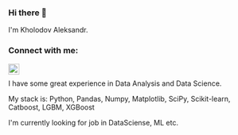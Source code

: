### Hi there 👋
I'm Kholodov Aleksandr.
### Connect with me:
[<img align="left" alt="Aleksander Kholodov | Telegram" width="22px" src="https://cdn.jsdelivr.net/npm/simple-icons@v3/icons/telegram.svg" />][telegram]

<br />


I have some great experience in Data Analysis and Data Science.

My stack is: Python, Pandas, Numpy, Matplotlib, SciPy, Scikit-learn, Catboost, LGBM, XGBoost

I'm currently looking for job in DataSciense, ML etc.
<!--
**AleksanderKholodov/AleksanderKholodov** is a ✨ _special_ ✨ repository because its `README.md` (this file) appears on your GitHub profile.

Here are some ideas to get you started:

- 🔭 I’m currently working on ...
- 🌱 I’m currently learning ...
- 👯 I’m looking to collaborate on ...
- 🤔 I’m looking for help with ...
- 💬 Ask me about ...
- 📫 How to reach me: ...
- 😄 Pronouns: ...
- ⚡ Fun fact: ...
-->
[telegram]: https://t.me/Kholodov_Aleksandr
